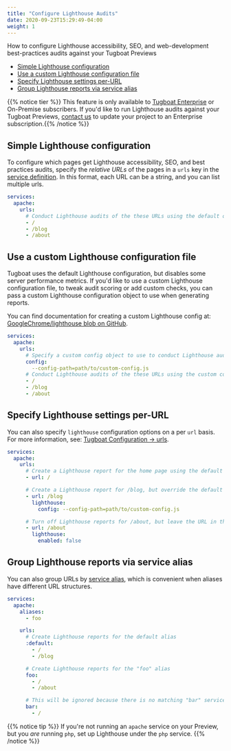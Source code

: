 ```yaml
---
title: "Configure Lighthouse Audits"
date: 2020-09-23T15:29:49-04:00
weight: 1
---
```


How to configure Lighthouse accessibility, SEO, and web-development best-practices audits against your Tugboat Previews

- [Simple Lighthouse configuration](#simple-lighthouse-configuration)
- [Use a custom Lighthouse configuration file](#use-a-custom-lighthouse-configuration-file)
- [Specify Lighthouse settings per-URL](#specify-lighthouse-settings-per-url)
- [Group Lighthouse reports via service alias](#group-lighthouse-reports-via-service-alias)

{{% notice tier %}} This feature is only available to [Tugboat Enterprise](https://www.tugboat.qa/enterprise) or
On-Premise subscribers. If you'd like to run Lighthouse audits against your Tugboat Previews,
[contact us](https://www.tugboat.qa/contact/) to update your project to an Enterprise subscription.{{% /notice %}}

## Simple Lighthouse configuration

To configure which pages get Lighthouse accessibility, SEO, and best practices audits, specify the _relative URLs_ of
the pages in a `urls` key in the [service definition](/setting-up-services/). In this format, each URL can be a string,
and you can list multiple urls.

```yaml
services:
  apache:
    urls:
      # Conduct Lighthouse audits of the these URLs using the default options
      - /
      - /blog
      - /about
```

## Use a custom Lighthouse configuration file

Tugboat uses the default Lighthouse configuration, but disables some server performance metrics. If you'd like to use a
custom Lighthouse configuration file, to tweak audit scoring or add custom checks, you can pass a custom Lighthouse
configuration object to use when generating reports.

You can find documentation for creating a custom Lighthouse config at:
[GoogleChrome/lighthouse blob on GitHub](https://github.com/GoogleChrome/lighthouse/blob/HEAD/docs/configuration.md).

```yaml
services:
  apache:
    urls:
      # Specify a custom config object to use to conduct Lighthouse audits
      config:
        --config-path=path/to/custom-config.js
      # Conduct Lighthouse audits of the these URLs using the custom config
      - /
      - /blog
      - /about
```

## Specify Lighthouse settings per-URL

You can also specify `lighthouse` configuration options on a per `url` basis. For more information, see:
[Tugboat Configuration -> urls](/reference/tugboat-configuration/#urls).

```yaml
services:
  apache:
    urls:
      # Create a Lighthouse report for the home page using the default options
      - url: /

      # Create a Lighthouse report for /blog, but override the default config with a custom config object
      - url: /blog
        lighthouse:
          config: --config-path=path/to/custom-config.js

      # Turn off Lighthouse reports for /about, but leave the URL in the list for other Service URL activities, such as generating visual diffs
      - url: /about
        lighthouse:
          enabled: false
```

## Group Lighthouse reports via service alias

You can also group URLs by [service alias](/reference/tugboat-configuration/#aliases), which is convenient when aliases
have different URL structures.

```yaml
services:
  apache:
    aliases:
      - foo

    urls:
      # Create Lighthouse reports for the default alias
      :default:
        - /
        - /blog

      # Create Lighthouse reports for the "foo" alias
      foo:
        - /
        - /about

      # This will be ignored because there is no matching "bar" service alias
      bar:
        - /
```

{{% notice tip %}} If you're not running an `apache` service on your Preview, but you _are_ running `php`, set up
Lighthouse under the `php` service. {{% /notice %}}
